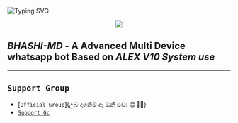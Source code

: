 ![Typing SVG](https://readme-typing-svg.demolab.com?font=Ribeye&size=50&pause=1000&color=3F00FF&center=true&width=900&height=100&lines=Its%20BHASHI-MD;%20Multi-Device%20WhatsApp%20Bot;%20Developed%20By%20Bashitha%20)
<p align="center">

<p align = center>   <img src="https://telegra.ph/file/08cddfb52616f44892726.jpg"</p>
  
####

*BHASHI-MD* - A Advanced Multi Device whatsapp bot Based on *ALEX V10 System use*
-------

***

  ## ``Support Group``
   
- [`Official Group`](උබ දාගනිම් ඈ ඔනී එවා 😌💪💪)
- [`Support Gc`](😌😌😌😌)


